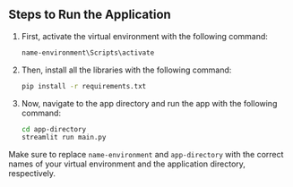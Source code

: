 ## Steps to Run the Application

1. First, activate the virtual environment with the following command:
    ```bash
    name-environment\Scripts\activate
    ```

2. Then, install all the libraries with the following command:
    ```bash
    pip install -r requirements.txt
    ```

3. Now, navigate to the app directory and run the app with the following command:
    ```bash
    cd app-directory
    streamlit run main.py
    ```

Make sure to replace `name-environment` and `app-directory` with the correct names of your virtual environment and the application directory, respectively.
